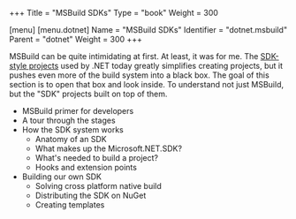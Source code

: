 +++
Title = "MSBuild SDKs"
Type = "book"
Weight = 300

[menu]
  [menu.dotnet]
    Name = "MSBuild SDKs"
    Identifier = "dotnet.msbuild"
    Parent = "dotnet"
    Weight = 300
+++

MSBuild can be quite intimidating at first. At least, it was for me. The [SDK-style projects](https://learn.microsoft.com/en-us/dotnet/core/project-sdk/overview) used by .NET today greatly simplifies creating projects, but it pushes even more of the build system into a black box. The goal of this section is to open that box and look inside. To understand not just MSBuild, but the "SDK" projects built on top of them.
<!--more-->

- MSBuild primer for developers
- A tour through the stages
- How the SDK system works
  - Anatomy of an SDK
  - What makes up the Microsoft.NET.SDK?
  - What's needed to build a project?
  - Hooks and extension points
- Building our own SDK
  - Solving cross platform native build
  - Distributing the SDK on NuGet
  - Creating templates